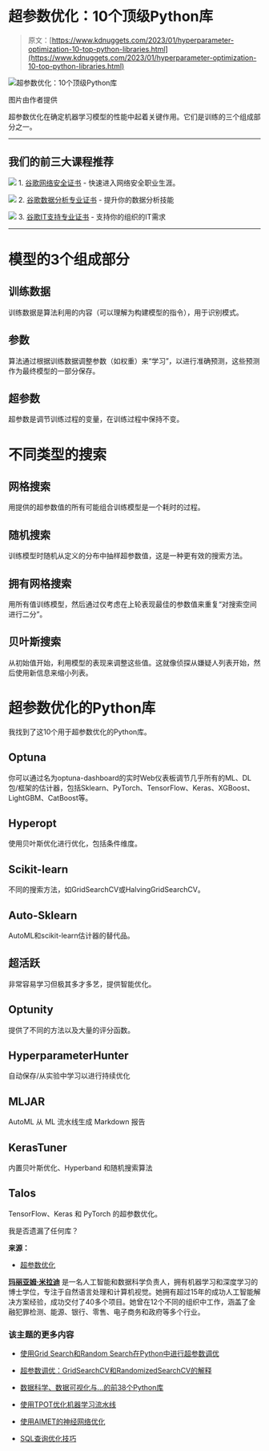 # 超参数优化：10个顶级Python库

> 原文：[https://www.kdnuggets.com/2023/01/hyperparameter-optimization-10-top-python-libraries.html](https://www.kdnuggets.com/2023/01/hyperparameter-optimization-10-top-python-libraries.html)

![超参数优化：10个顶级Python库](../Images/9b072c32c7612446451415b60340effb.png)

图片由作者提供

超参数优化在确定机器学习模型的性能中起着关键作用。它们是训练的三个组成部分之一。

* * *

## 我们的前三大课程推荐

![](../Images/0244c01ba9267c002ef39d4907e0b8fb.png) 1\. [谷歌网络安全证书](https://www.kdnuggets.com/google-cybersecurity) - 快速进入网络安全职业生涯。

![](../Images/e225c49c3c91745821c8c0368bf04711.png) 2\. [谷歌数据分析专业证书](https://www.kdnuggets.com/google-data-analytics) - 提升你的数据分析技能

![](../Images/0244c01ba9267c002ef39d4907e0b8fb.png) 3\. [谷歌IT支持专业证书](https://www.kdnuggets.com/google-itsupport) - 支持你的组织的IT需求

* * *

# 模型的3个组成部分

## 训练数据

训练数据是算法利用的内容（可以理解为构建模型的指令），用于识别模式。

## 参数

算法通过根据训练数据调整参数（如权重）来“学习”，以进行准确预测，这些预测作为最终模型的一部分保存。

## 超参数

超参数是调节训练过程的变量，在训练过程中保持不变。

# 不同类型的搜索

## 网格搜索

用提供的超参数值的所有可能组合训练模型是一个耗时的过程。

## 随机搜索

训练模型时随机从定义的分布中抽样超参数值，这是一种更有效的搜索方法。

## 拥有网格搜索

用所有值训练模型，然后通过仅考虑在上轮表现最佳的参数值来重复“对搜索空间进行二分”。

## 贝叶斯搜索

从初始值开始，利用模型的表现来调整这些值。这就像侦探从嫌疑人列表开始，然后使用新信息来缩小列表。

# 超参数优化的Python库

我找到了这10个用于超参数优化的Python库。

## Optuna

你可以通过名为optuna-dashboard的实时Web仪表板调节几乎所有的ML、DL包/框架的估计器，包括Sklearn、PyTorch、TensorFlow、Keras、XGBoost、LightGBM、CatBoost等。

## Hyperopt

使用贝叶斯优化进行优化，包括条件维度。

## Scikit-learn

不同的搜索方法，如GridSearchCV或HalvingGridSearchCV。

## Auto-Sklearn

AutoML和scikit-learn估计器的替代品。

## 超活跃

非常容易学习但极其多才多艺，提供智能优化。

## Optunity

提供了不同的方法以及大量的评分函数。

## HyperparameterHunter

自动保存/从实验中学习以进行持续优化

## MLJAR

AutoML 从 ML 流水线生成 Markdown 报告

## KerasTuner

内置贝叶斯优化、Hyperband 和随机搜索算法

## Talos

TensorFlow、Keras 和 PyTorch 的超参数优化。

我是否遗漏了任何库？

**来源：**

+   [超参数优化](https://towardsdatascience.com/hyperparameters-optimization-526348bb8e2d)

**[玛丽亚姆·米拉迪](https://www.linkedin.com/in/maryammiradi/)** 是一名人工智能和数据科学负责人，拥有机器学习和深度学习的博士学位，专注于自然语言处理和计算机视觉。她拥有超过15年的成功人工智能解决方案经验，成功交付了40多个项目。她曾在12个不同的组织中工作，涵盖了金融犯罪检测、能源、银行、零售、电子商务和政府等多个行业。

### 该主题的更多内容

+   [使用Grid Search和Random Search在Python中进行超参数调优](https://www.kdnuggets.com/2022/10/hyperparameter-tuning-grid-search-random-search-python.html)

+   [超参数调优：GridSearchCV和RandomizedSearchCV的解释](https://www.kdnuggets.com/hyperparameter-tuning-gridsearchcv-and-randomizedsearchcv-explained)

+   [数据科学、数据可视化与…的前38个Python库](https://www.kdnuggets.com/2020/11/top-python-libraries-data-science-data-visualization-machine-learning.html)

+   [使用TPOT优化机器学习流水线](https://www.kdnuggets.com/2021/05/machine-learning-pipeline-optimization-tpot.html)

+   [使用AIMET的神经网络优化](https://www.kdnuggets.com/2022/04/qualcomm-neural-network-optimization-aimet.html)

+   [SQL查询优化技巧](https://www.kdnuggets.com/2023/03/sql-query-optimization-techniques.html)
